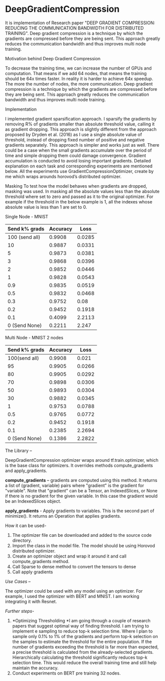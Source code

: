 # DeepGradientCompression
It is implementation of Research paper "DEEP GRADIENT COMPRESSION: REDUCING THE COMMUNICATION BANDWIDTH FOR DISTRIBUTED TRAINING". Deep gradient compression is a technique by which the gradients are compressed before they are being sent. This approach greatly reduces the communication bandwidth and thus improves multi node training.

Motivation behind Deep Gradient Compression

To decrease the training time, we can increase the number of GPUs and computation. That means if we add 64 nodes, that means the training should be 64x times faster. In reality it is harder to achieve 64x speedup. The more the number of nodes, the more communication. 
Deep gradient compression is a technique by which the gradients are compressed before they are being sent. This approach greatly reduces the communication bandwidth and thus improves multi node training. 

Implementation
 
I implemented gradient sparsification approach. I sparsify the gradients by removing R% of gradients smaller than absolute threshold value, calling it as gradient dropping. This approach is slightly different from the approach proposed by Dryden et al. (2016) as I use a single absolute value of threshold, instead of dropping fixed number of positive and negative gradients separately. This approach is simpler and works just as well. There could be a case when the small gradients accumulate over the period of time and simple dropping them could damage convergence. Gradient accumulation is conducted to avoid losing important gradients. Detailed explanation on each task and corresponding experiments are mentioned below. All the experiments use GradientCompressionOptimizer, create by me which wraps arounds horovod’s distributed optimizer.  


Masking 
To test how the model behaves when gradients are dropped, masking was used. In masking all the absolute values less than the absolute threshold where set to zero and passed as it to the original optimizer. For example if the threshold in the below example is 1, all the indexes whose absolute value is less than 1 are set to 0.


Single Node - MNIST 
		
  Send k% grads | Accuracy  |	Loss   |
  --------------|-----------|--------|
  100 (send all)|	0.9908	  | 0.0285 |
  10	          | 0.9887	  | 0.0331 |
  5	            | 0.9873	  | 0.0381 |
  3	            | 0.9868	  | 0.0396 |
  2	            | 0.9852	  | 0.0446 |
  1	            | 0.9828	  | 0.0543 |
  0.9           |	0.9835	  | 0.0519 |
  0.5	          | 0.9832	  | 0.0468 |
  0.3	          | 0.9752	  | 0.08   |
  0.2	          | 0.9452	  | 0.1918 |
  0.1	          | 0.4099	  | 2.2113 |
  0 (Send None) |	0.2211	  | 2.247  |
		
		
		
Multi Node - MNIST 2 nodes		
		
  Send k% grads |	Accuracy |	Loss   |
  --------------|----------|---------|
  100(send all) |	0.9908	 | 0.021   | 
  95	          | 0.9905	 | 0.0266  |
  80	          | 0.9905	 | 0.0292  |
  70	          | 0.9898	 | 0.0306  |
  50	          | 0.9893	 | 0.0304  |
  30	          | 0.9882	 | 0.0345  |
  1	            | 0.9753	 | 0.0788  |
  0.5	          | 0.9765	 | 0.0772  |
  0.2	          | 0.9452	 | 0.1918  |
  0.1	          | 0.2385	 | 2.2694  |
  0 (Send None) |	0.1386	 | 2.2822  |
  
  
 The Library –
 
DeepGradientCompression optimizer wraps around tf.train.optimizer, which is the base class for optimizers. It overrides methods compute_gradients and apply_gradients. 

**compute_gradients** – gradients are computed using this method. It returns a list of (gradient, variable) pairs where "gradient" is the gradient for "variable". Note that "gradient" can be a Tensor, an IndexedSlices, or None if there is no gradient for the given variable. In this case the gradient would be an IndexedSlices object.

**apply_gradients** - Apply gradients to variables. This is the second part of minimize(). It returns an Operation that applies gradients.

How it can be used-

 

1. The optimizer file can be downloaded and added to the source code directory. 
2. Import the class in the model file. The model should be using Horovod distributed optimizer. 
3. Create an optimizer object and wrap it around it and call compute_gradients method. 
4. Call Sparse to dense method to convert the tensors to dense
5. Call apply gradients

 
 
*Use Cases –*
 
The optimizer could be used with any model using an optimizer. For example, I used the optimizer with BERT and MNIST. I am working integrating it with Resnet.
 
*Further steps-*
 

1. *Optimizing Thresholding *I am going through a couple of research papers that suggest optimal way of finding threshold. I am trying to implement e sampling to reduce top-k selection time. Where I plan to sample only 0.1% to 1% of the gradients and perform top-k selection on the samples to estimate the threshold for the entire population. If the number of gradients exceeding the threshold is far more than expected, a precise threshold is calculated from the already-selected gradients. Hierarchically calculating the threshold significantly reduces top-k selection time. This would reduce the overall training time and still help maintain the accuracy.
2. Conduct experiments on BERT pre training 32 nodes.




